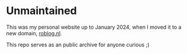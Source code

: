 # Unmaintained

This was my personal website up to January 2024, when I moved it to a new domain, [roblog.nl](//roblog.nl).

This repo serves as an public archive for anyone curious ;)

